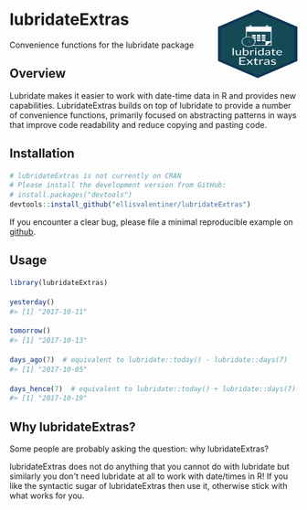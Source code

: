 
<!-- README.md is generated from README.Rmd. Please edit that file -->
lubridateExtras <img src="man/figures/logo.svg" align="right" height="120" width="139" />
=========================================================================================

Convenience functions for the lubridate package

<!-- Placeholder for build status, CRAN status, and coverage status -->
Overview
--------

Lubridate makes it easier to work with date-time data in R and provides new capabilities. LubridateExtras builds on top of lubridate to provide a number of convenience functions, primarily focused on abstracting patterns in ways that improve code readability and reduce copying and pasting code.

Installation
------------

``` r
# lubridateExtras is not currently on CRAN
# Please install the development version from GitHub:
# install.packages("devtools")
devtools::install_github("ellisvalentiner/lubridateExtras")
```

If you encounter a clear bug, please file a minimal reproducible example on [github](https://github.com/ellisvalentiner/lubridateExtras/issues).

Usage
-----

``` r
library(lubridateExtras)

yesterday()
#> [1] "2017-10-11"

tomorrow()
#> [1] "2017-10-13"

days_ago(7)  # equivalent to lubridate::today() - lubridate::days(7)
#> [1] "2017-10-05"

days_hence(7)  # equivalent to lubridate::today() + lubridate::days(7)
#> [1] "2017-10-19"
```

Why lubridateExtras?
--------------------

Some people are probably asking the question: why lubridateExtras?

lubridateExtras does not do anything that you cannot do with lubridate but similarly you don't need lubridate at all to work with date/times in R! If you like the syntactic sugar of lubridateExtras then use it, otherwise stick with what works for you.
